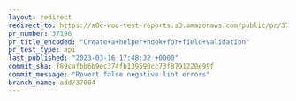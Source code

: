 ```yaml
---
layout: redirect
redirect_to: https://a8c-woo-test-reports.s3.amazonaws.com/public/pr/37196/api/index.html
pr_number: 37196
pr_title_encoded: "Create+a+helper+hook+for+field+validation"
pr_test_type: api
last_published: "2023-03-16 17:48:32 +0000"
commit_sha: f89cafbb6b9ec374fb139590cc73f8791220e99f
commit_message: "Revert false negative lint errors"
branch_name: add/37004
---
```

